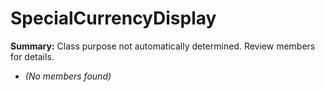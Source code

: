 # SpecialCurrencyDisplay

**Summary:** Class purpose not automatically determined. Review members for details.
- *(No members found)*
